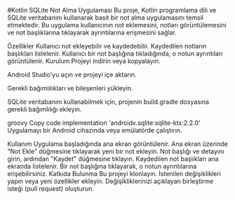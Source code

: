 #Kotlin SQLite Not Alma Uygulaması
Bu proje, Kotlin programlama dili ve SQLite veritabanını kullanarak basit bir not alma uygulamasını temsil etmektedir. Bu uygulama kullanıcının not eklemesini, notları görüntülemesini ve not başlıklarına tıklayarak ayrıntılarına erişmesini sağlar.

Özellikler
Kullanıcı not ekleyebilir ve kaydedebilir.
Kaydedilen notların başlıkları listelenir.
Kullanıcı bir not başlığına tıkladığında, o notun ayrıntıları görüntülenir.
Kurulum
Projeyi indirin veya kopyalayın.

Android Studio'yu açın ve projeyi içe aktarın.

Gerekli bağımlılıkları ve bileşenleri yükleyin.

SQLite veritabanını kullanabilmek için, projenin build.gradle dosyasına gerekli bağımlılığı ekleyin.

groovy
Copy code
implementation 'androidx.sqlite:sqlite-ktx:2.2.0'
Uygulamayı bir Android cihazında veya emülatörde çalıştırın.

Kullanım
Uygulama başladığında ana ekran görüntülenir.
Ana ekran üzerinde "Not Ekle" düğmesine tıklayarak yeni bir not ekleyin.
Not başlığı ve detayını girin, ardından "Kaydet" düğmesine tıklayın.
Kaydedilen not başlıkları ana ekranda listelenir.
Bir not başlığına tıklayarak, o notun ayrıntılarına erişebilirsiniz.
Katkıda Bulunma
Bu projeyi klonlayın.
İstenilen değişiklikleri yapın veya yeni özellikler ekleyin.
Değişikliklerinizi açıklayan birleştirme isteği (pull request) oluşturun.
